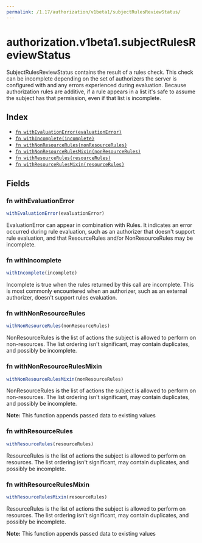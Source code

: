 ```yaml
---
permalink: /1.17/authorization/v1beta1/subjectRulesReviewStatus/
---
```


# authorization.v1beta1.subjectRulesReviewStatus

SubjectRulesReviewStatus contains the result of a rules check. This check can be incomplete depending on the set of authorizers the server is configured with and any errors experienced during evaluation. Because authorization rules are additive, if a rule appears in a list it's safe to assume the subject has that permission, even if that list is incomplete.

## Index

* [`fn withEvaluationError(evaluationError)`](#fn-withevaluationerror)
* [`fn withIncomplete(incomplete)`](#fn-withincomplete)
* [`fn withNonResourceRules(nonResourceRules)`](#fn-withnonresourcerules)
* [`fn withNonResourceRulesMixin(nonResourceRules)`](#fn-withnonresourcerulesmixin)
* [`fn withResourceRules(resourceRules)`](#fn-withresourcerules)
* [`fn withResourceRulesMixin(resourceRules)`](#fn-withresourcerulesmixin)

## Fields

### fn withEvaluationError

```ts
withEvaluationError(evaluationError)
```

EvaluationError can appear in combination with Rules. It indicates an error occurred during rule evaluation, such as an authorizer that doesn't support rule evaluation, and that ResourceRules and/or NonResourceRules may be incomplete.

### fn withIncomplete

```ts
withIncomplete(incomplete)
```

Incomplete is true when the rules returned by this call are incomplete. This is most commonly encountered when an authorizer, such as an external authorizer, doesn't support rules evaluation.

### fn withNonResourceRules

```ts
withNonResourceRules(nonResourceRules)
```

NonResourceRules is the list of actions the subject is allowed to perform on non-resources. The list ordering isn't significant, may contain duplicates, and possibly be incomplete.

### fn withNonResourceRulesMixin

```ts
withNonResourceRulesMixin(nonResourceRules)
```

NonResourceRules is the list of actions the subject is allowed to perform on non-resources. The list ordering isn't significant, may contain duplicates, and possibly be incomplete.

**Note:** This function appends passed data to existing values

### fn withResourceRules

```ts
withResourceRules(resourceRules)
```

ResourceRules is the list of actions the subject is allowed to perform on resources. The list ordering isn't significant, may contain duplicates, and possibly be incomplete.

### fn withResourceRulesMixin

```ts
withResourceRulesMixin(resourceRules)
```

ResourceRules is the list of actions the subject is allowed to perform on resources. The list ordering isn't significant, may contain duplicates, and possibly be incomplete.

**Note:** This function appends passed data to existing values